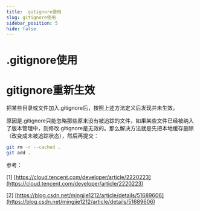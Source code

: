 ```yaml
---
title: .gitignore使用
slug: gitignore使用
sidebar_position: 5
hide: false
---
```



# .gitignore使用

# gitignore重新生效

把某些目录或文件加入.gitignore后，按照上述方法定义后发现并未生效。

原因是.gitignore只能忽略那些原来没有被追踪的文件，如果某些文件已经被纳入了版本管理中，则修改.gitignore是无效的。那么解决方法就是先把本地缓存删除（改变成未被追踪状态），然后再提交：

```bash
git rm -r --cached .
git add .
```

参考：

[1] [https://cloud.tencent.com/developer/article/2220223](https://cloud.tencent.com/developer/article/2220223) 

[2] [https://blog.csdn.net/mingjie1212/article/details/51689606](https://blog.csdn.net/mingjie1212/article/details/51689606)

